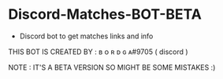 # Discord-Matches-BOT-BETA
- Discord bot to get matches links and info

THIS BOT IS CREATED BY : ʙ ᴏ ʀ ᴅ ɢ ᴀ#9705 ( discord )

NOTE : IT'S A BETA VERSION SO MIGHT BE SOME MISTAKES :)
